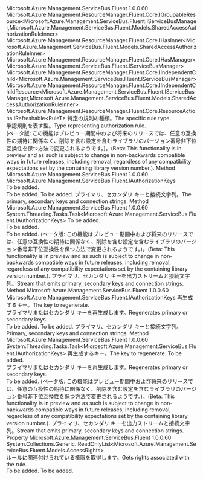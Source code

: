 <Type Name="IAuthorizationRule&lt;RuleT&gt;" FullName="Microsoft.Azure.Management.ServiceBus.Fluent.IAuthorizationRule&lt;RuleT&gt;">
  <TypeSignature Language="C#" Value="public interface IAuthorizationRule&lt;RuleT&gt; : Microsoft.Azure.Management.ResourceManager.Fluent.Core.IGroupableResource&lt;Microsoft.Azure.Management.ServiceBus.Fluent.IServiceBusManager,Microsoft.Azure.Management.ServiceBus.Fluent.Models.SharedAccessAuthorizationRuleInner&gt;, Microsoft.Azure.Management.ResourceManager.Fluent.Core.IHasInner&lt;Microsoft.Azure.Management.ServiceBus.Fluent.Models.SharedAccessAuthorizationRuleInner&gt;, Microsoft.Azure.Management.ResourceManager.Fluent.Core.IHasManager&lt;Microsoft.Azure.Management.ServiceBus.Fluent.IServiceBusManager&gt;, Microsoft.Azure.Management.ResourceManager.Fluent.Core.IIndependentChild&lt;Microsoft.Azure.Management.ServiceBus.Fluent.IServiceBusManager&gt;, Microsoft.Azure.Management.ResourceManager.Fluent.Core.IIndependentChildResource&lt;Microsoft.Azure.Management.ServiceBus.Fluent.IServiceBusManager,Microsoft.Azure.Management.ServiceBus.Fluent.Models.SharedAccessAuthorizationRuleInner&gt;, Microsoft.Azure.Management.ResourceManager.Fluent.Core.ResourceActions.IRefreshable&lt;RuleT&gt;" />
  <TypeSignature Language="ILAsm" Value=".class public interface auto ansi abstract IAuthorizationRule`1&lt;RuleT&gt; implements class Microsoft.Azure.Management.ResourceManager.Fluent.Core.IGroupableResource`2&lt;class Microsoft.Azure.Management.ServiceBus.Fluent.IServiceBusManager, class Microsoft.Azure.Management.ServiceBus.Fluent.Models.SharedAccessAuthorizationRuleInner&gt;, class Microsoft.Azure.Management.ResourceManager.Fluent.Core.IHasId, class Microsoft.Azure.Management.ResourceManager.Fluent.Core.IHasInner`1&lt;class Microsoft.Azure.Management.ServiceBus.Fluent.Models.SharedAccessAuthorizationRuleInner&gt;, class Microsoft.Azure.Management.ResourceManager.Fluent.Core.IHasManager`1&lt;class Microsoft.Azure.Management.ServiceBus.Fluent.IServiceBusManager&gt;, class Microsoft.Azure.Management.ResourceManager.Fluent.Core.IHasName, class Microsoft.Azure.Management.ResourceManager.Fluent.Core.IHasResourceGroup, class Microsoft.Azure.Management.ResourceManager.Fluent.Core.IIndependentChild`1&lt;class Microsoft.Azure.Management.ServiceBus.Fluent.IServiceBusManager&gt;, class Microsoft.Azure.Management.ResourceManager.Fluent.Core.IIndependentChildResource`2&lt;class Microsoft.Azure.Management.ServiceBus.Fluent.IServiceBusManager, class Microsoft.Azure.Management.ServiceBus.Fluent.Models.SharedAccessAuthorizationRuleInner&gt;, class Microsoft.Azure.Management.ResourceManager.Fluent.Core.IResource, class Microsoft.Azure.Management.ResourceManager.Fluent.Core.ResourceActions.IIndexable, class Microsoft.Azure.Management.ResourceManager.Fluent.Core.ResourceActions.IRefreshable`1&lt;!RuleT&gt;" />
  <TypeSignature Language="DocId" Value="T:Microsoft.Azure.Management.ServiceBus.Fluent.IAuthorizationRule`1" />
  <TypeSignature Language="VB.NET" Value="Public Interface IAuthorizationRule(Of RuleT)&#xA;Implements IGroupableResource(Of IServiceBusManager, SharedAccessAuthorizationRuleInner), IHasInner(Of SharedAccessAuthorizationRuleInner), IHasManager(Of IServiceBusManager), IIndependentChild(Of IServiceBusManager), IIndependentChildResource(Of IServiceBusManager, SharedAccessAuthorizationRuleInner), IRefreshable(Of RuleT)" />
  <TypeSignature Language="F#" Value="type IAuthorizationRule&lt;'RuleT&gt; = interface&#xA;    interface IIndependentChildResource&lt;IServiceBusManager, SharedAccessAuthorizationRuleInner&gt;&#xA;    interface IGroupableResource&lt;IServiceBusManager, SharedAccessAuthorizationRuleInner&gt;&#xA;    interface IResource&#xA;    interface IIndexable&#xA;    interface IHasId&#xA;    interface IHasName&#xA;    interface IHasResourceGroup&#xA;    interface IHasManager&lt;IServiceBusManager&gt;&#xA;    interface IHasInner&lt;SharedAccessAuthorizationRuleInner&gt;&#xA;    interface IIndependentChild&lt;IServiceBusManager&gt;&#xA;    interface IRefreshable&lt;'RuleT&gt;" />
  <AssemblyInfo>
    <AssemblyName>Microsoft.Azure.Management.ServiceBus.Fluent</AssemblyName>
    <AssemblyVersion>1.0.0.60</AssemblyVersion>
  </AssemblyInfo>
  <TypeParameters>
    <TypeParameter Name="RuleT" />
  </TypeParameters>
  <Interfaces>
    <Interface>
      <InterfaceName>Microsoft.Azure.Management.ResourceManager.Fluent.Core.IGroupableResource&lt;Microsoft.Azure.Management.ServiceBus.Fluent.IServiceBusManager,Microsoft.Azure.Management.ServiceBus.Fluent.Models.SharedAccessAuthorizationRuleInner&gt;</InterfaceName>
    </Interface>
    <Interface>
      <InterfaceName>Microsoft.Azure.Management.ResourceManager.Fluent.Core.IHasInner&lt;Microsoft.Azure.Management.ServiceBus.Fluent.Models.SharedAccessAuthorizationRuleInner&gt;</InterfaceName>
    </Interface>
    <Interface>
      <InterfaceName>Microsoft.Azure.Management.ResourceManager.Fluent.Core.IHasManager&lt;Microsoft.Azure.Management.ServiceBus.Fluent.IServiceBusManager&gt;</InterfaceName>
    </Interface>
    <Interface>
      <InterfaceName>Microsoft.Azure.Management.ResourceManager.Fluent.Core.IIndependentChild&lt;Microsoft.Azure.Management.ServiceBus.Fluent.IServiceBusManager&gt;</InterfaceName>
    </Interface>
    <Interface>
      <InterfaceName>Microsoft.Azure.Management.ResourceManager.Fluent.Core.IIndependentChildResource&lt;Microsoft.Azure.Management.ServiceBus.Fluent.IServiceBusManager,Microsoft.Azure.Management.ServiceBus.Fluent.Models.SharedAccessAuthorizationRuleInner&gt;</InterfaceName>
    </Interface>
    <Interface>
      <InterfaceName>Microsoft.Azure.Management.ResourceManager.Fluent.Core.ResourceActions.IRefreshable&lt;RuleT&gt;</InterfaceName>
    </Interface>
  </Interfaces>
  <Docs>
    <typeparam name="RuleT"><span data-ttu-id="3c992-101">特定の規則の種類。</span><span class="sxs-lookup"><span data-stu-id="3c992-101">The specific rule type.</span></span></typeparam>
    <summary>
            <span data-ttu-id="3c992-102">承認規則を表す型。</span><span class="sxs-lookup"><span data-stu-id="3c992-102">Type representing authorization rule.</span></span>
            </summary>
    <remarks>
            <span data-ttu-id="3c992-103">(ベータ版: この機能はプレビュー期間中および将来のリリースでは、任意の互換性の期待に関係なく、削除を含む設定を含むライブラリのバージョン番号非下位互換性を保つ方法で変更されるようです。)。</span><span class="sxs-lookup"><span data-stu-id="3c992-103">(Beta: This functionality is in preview and as such is subject to change in non-backwards compatible ways in future releases, including removal, regardless of any compatibility expectations set by the containing library version number.).</span></span>
            </remarks>
  </Docs>
  <Members>
    <Member MemberName="GetKeys">
      <MemberSignature Language="C#" Value="public Microsoft.Azure.Management.ServiceBus.Fluent.IAuthorizationKeys GetKeys ();" />
      <MemberSignature Language="ILAsm" Value=".method public hidebysig newslot virtual instance class Microsoft.Azure.Management.ServiceBus.Fluent.IAuthorizationKeys GetKeys() cil managed" />
      <MemberSignature Language="DocId" Value="M:Microsoft.Azure.Management.ServiceBus.Fluent.IAuthorizationRule`1.GetKeys" />
      <MemberSignature Language="VB.NET" Value="Public Function GetKeys () As IAuthorizationKeys" />
      <MemberSignature Language="F#" Value="abstract member GetKeys : unit -&gt; Microsoft.Azure.Management.ServiceBus.Fluent.IAuthorizationKeys" Usage="iAuthorizationRule.GetKeys " />
      <MemberType>Method</MemberType>
      <AssemblyInfo>
        <AssemblyName>Microsoft.Azure.Management.ServiceBus.Fluent</AssemblyName>
        <AssemblyVersion>1.0.0.60</AssemblyVersion>
      </AssemblyInfo>
      <ReturnValue>
        <ReturnType>Microsoft.Azure.Management.ServiceBus.Fluent.IAuthorizationKeys</ReturnType>
      </ReturnValue>
      <Parameters />
      <Docs>
        <summary>To be added.</summary>
        <returns>To be added.</returns>
        <remarks>To be added.</remarks>
        <return><span data-ttu-id="3c992-104">プライマリ、セカンダリ キーと接続文字列。</span><span class="sxs-lookup"><span data-stu-id="3c992-104">The primary, secondary keys and connection strings.</span></span></return>
      </Docs>
    </Member>
    <Member MemberName="GetKeysAsync">
      <MemberSignature Language="C#" Value="public System.Threading.Tasks.Task&lt;Microsoft.Azure.Management.ServiceBus.Fluent.IAuthorizationKeys&gt; GetKeysAsync (System.Threading.CancellationToken cancellationToken = null);" />
      <MemberSignature Language="ILAsm" Value=".method public hidebysig newslot virtual instance class System.Threading.Tasks.Task`1&lt;class Microsoft.Azure.Management.ServiceBus.Fluent.IAuthorizationKeys&gt; GetKeysAsync(valuetype System.Threading.CancellationToken cancellationToken) cil managed" />
      <MemberSignature Language="DocId" Value="M:Microsoft.Azure.Management.ServiceBus.Fluent.IAuthorizationRule`1.GetKeysAsync(System.Threading.CancellationToken)" />
      <MemberSignature Language="F#" Value="abstract member GetKeysAsync : System.Threading.CancellationToken -&gt; System.Threading.Tasks.Task&lt;Microsoft.Azure.Management.ServiceBus.Fluent.IAuthorizationKeys&gt;" Usage="iAuthorizationRule.GetKeysAsync cancellationToken" />
      <MemberType>Method</MemberType>
      <AssemblyInfo>
        <AssemblyName>Microsoft.Azure.Management.ServiceBus.Fluent</AssemblyName>
        <AssemblyVersion>1.0.0.60</AssemblyVersion>
      </AssemblyInfo>
      <ReturnValue>
        <ReturnType>System.Threading.Tasks.Task&lt;Microsoft.Azure.Management.ServiceBus.Fluent.IAuthorizationKeys&gt;</ReturnType>
      </ReturnValue>
      <Parameters>
        <Parameter Name="cancellationToken" Type="System.Threading.CancellationToken" />
      </Parameters>
      <Docs>
        <param name="cancellationToken">To be added.</param>
        <summary>To be added.</summary>
        <returns>To be added.</returns>
        <remarks>
            <span data-ttu-id="3c992-105">(ベータ版: この機能はプレビュー期間中および将来のリリースでは、任意の互換性の期待に関係なく、削除を含む設定を含むライブラリのバージョン番号非下位互換性を保つ方法で変更されるようです。)。</span><span class="sxs-lookup"><span data-stu-id="3c992-105">(Beta: This functionality is in preview and as such is subject to change in non-backwards compatible ways in future releases, including removal, regardless of any compatibility expectations set by the containing library version number.).</span></span>
            </remarks>
        <return><span data-ttu-id="3c992-106">プライマリ、セカンダリ キーを出力ストリームと接続文字列。</span><span class="sxs-lookup"><span data-stu-id="3c992-106">Stream that emits primary, secondary keys and connection strings.</span></span></return>
      </Docs>
    </Member>
    <Member MemberName="RegenerateKey">
      <MemberSignature Language="C#" Value="public Microsoft.Azure.Management.ServiceBus.Fluent.IAuthorizationKeys RegenerateKey (Microsoft.Azure.Management.ServiceBus.Fluent.Models.Policykey policykey);" />
      <MemberSignature Language="ILAsm" Value=".method public hidebysig newslot virtual instance class Microsoft.Azure.Management.ServiceBus.Fluent.IAuthorizationKeys RegenerateKey(valuetype Microsoft.Azure.Management.ServiceBus.Fluent.Models.Policykey policykey) cil managed" />
      <MemberSignature Language="DocId" Value="M:Microsoft.Azure.Management.ServiceBus.Fluent.IAuthorizationRule`1.RegenerateKey(Microsoft.Azure.Management.ServiceBus.Fluent.Models.Policykey)" />
      <MemberSignature Language="F#" Value="abstract member RegenerateKey : Microsoft.Azure.Management.ServiceBus.Fluent.Models.Policykey -&gt; Microsoft.Azure.Management.ServiceBus.Fluent.IAuthorizationKeys" Usage="iAuthorizationRule.RegenerateKey policykey" />
      <MemberType>Method</MemberType>
      <AssemblyInfo>
        <AssemblyName>Microsoft.Azure.Management.ServiceBus.Fluent</AssemblyName>
        <AssemblyVersion>1.0.0.60</AssemblyVersion>
      </AssemblyInfo>
      <ReturnValue>
        <ReturnType>Microsoft.Azure.Management.ServiceBus.Fluent.IAuthorizationKeys</ReturnType>
      </ReturnValue>
      <Parameters>
        <Parameter Name="policykey" Type="Microsoft.Azure.Management.ServiceBus.Fluent.Models.Policykey" />
      </Parameters>
      <Docs>
        <param name="policykey"><span data-ttu-id="3c992-107">再生成するキー。</span><span class="sxs-lookup"><span data-stu-id="3c992-107">The key to regenerate.</span></span></param>
        <summary>
            <span data-ttu-id="3c992-108">プライマリまたはセカンダリ キーを再生成します。</span><span class="sxs-lookup"><span data-stu-id="3c992-108">Regenerates primary or secondary keys.</span></span>
            </summary>
        <returns>To be added.</returns>
        <remarks>To be added.</remarks>
        <return><span data-ttu-id="3c992-109">プライマリ、セカンダリ キーと接続文字列。</span><span class="sxs-lookup"><span data-stu-id="3c992-109">Primary, secondary keys and connection strings.</span></span></return>
      </Docs>
    </Member>
    <Member MemberName="RegenerateKeyAsync">
      <MemberSignature Language="C#" Value="public System.Threading.Tasks.Task&lt;Microsoft.Azure.Management.ServiceBus.Fluent.IAuthorizationKeys&gt; RegenerateKeyAsync (Microsoft.Azure.Management.ServiceBus.Fluent.Models.Policykey policykey, System.Threading.CancellationToken cancellationToken = null);" />
      <MemberSignature Language="ILAsm" Value=".method public hidebysig newslot virtual instance class System.Threading.Tasks.Task`1&lt;class Microsoft.Azure.Management.ServiceBus.Fluent.IAuthorizationKeys&gt; RegenerateKeyAsync(valuetype Microsoft.Azure.Management.ServiceBus.Fluent.Models.Policykey policykey, valuetype System.Threading.CancellationToken cancellationToken) cil managed" />
      <MemberSignature Language="DocId" Value="M:Microsoft.Azure.Management.ServiceBus.Fluent.IAuthorizationRule`1.RegenerateKeyAsync(Microsoft.Azure.Management.ServiceBus.Fluent.Models.Policykey,System.Threading.CancellationToken)" />
      <MemberSignature Language="F#" Value="abstract member RegenerateKeyAsync : Microsoft.Azure.Management.ServiceBus.Fluent.Models.Policykey * System.Threading.CancellationToken -&gt; System.Threading.Tasks.Task&lt;Microsoft.Azure.Management.ServiceBus.Fluent.IAuthorizationKeys&gt;" Usage="iAuthorizationRule.RegenerateKeyAsync (policykey, cancellationToken)" />
      <MemberType>Method</MemberType>
      <AssemblyInfo>
        <AssemblyName>Microsoft.Azure.Management.ServiceBus.Fluent</AssemblyName>
        <AssemblyVersion>1.0.0.60</AssemblyVersion>
      </AssemblyInfo>
      <ReturnValue>
        <ReturnType>System.Threading.Tasks.Task&lt;Microsoft.Azure.Management.ServiceBus.Fluent.IAuthorizationKeys&gt;</ReturnType>
      </ReturnValue>
      <Parameters>
        <Parameter Name="policykey" Type="Microsoft.Azure.Management.ServiceBus.Fluent.Models.Policykey" />
        <Parameter Name="cancellationToken" Type="System.Threading.CancellationToken" />
      </Parameters>
      <Docs>
        <param name="policykey"><span data-ttu-id="3c992-110">再生成するキー。</span><span class="sxs-lookup"><span data-stu-id="3c992-110">The key to regenerate.</span></span></param>
        <param name="cancellationToken">To be added.</param>
        <summary>
            <span data-ttu-id="3c992-111">プライマリまたはセカンダリ キーを再生成します。</span><span class="sxs-lookup"><span data-stu-id="3c992-111">Regenerates primary or secondary keys.</span></span>
            </summary>
        <returns>To be added.</returns>
        <remarks>
            <span data-ttu-id="3c992-112">(ベータ版: この機能はプレビュー期間中および将来のリリースでは、任意の互換性の期待に関係なく、削除を含む設定を含むライブラリのバージョン番号非下位互換性を保つ方法で変更されるようです。)。</span><span class="sxs-lookup"><span data-stu-id="3c992-112">(Beta: This functionality is in preview and as such is subject to change in non-backwards compatible ways in future releases, including removal, regardless of any compatibility expectations set by the containing library version number.).</span></span>
            </remarks>
        <return><span data-ttu-id="3c992-113">プライマリ、セカンダリ キーを出力ストリームと接続文字列。</span><span class="sxs-lookup"><span data-stu-id="3c992-113">Stream that emits primary, secondary keys and connection strings.</span></span></return>
      </Docs>
    </Member>
    <Member MemberName="Rights">
      <MemberSignature Language="C#" Value="public System.Collections.Generic.IReadOnlyList&lt;Microsoft.Azure.Management.ServiceBus.Fluent.Models.AccessRights&gt; Rights { get; }" />
      <MemberSignature Language="ILAsm" Value=".property instance class System.Collections.Generic.IReadOnlyList`1&lt;valuetype Microsoft.Azure.Management.ServiceBus.Fluent.Models.AccessRights&gt; Rights" />
      <MemberSignature Language="DocId" Value="P:Microsoft.Azure.Management.ServiceBus.Fluent.IAuthorizationRule`1.Rights" />
      <MemberSignature Language="VB.NET" Value="Public ReadOnly Property Rights As IReadOnlyList(Of AccessRights)" />
      <MemberSignature Language="F#" Value="member this.Rights : System.Collections.Generic.IReadOnlyList&lt;Microsoft.Azure.Management.ServiceBus.Fluent.Models.AccessRights&gt;" Usage="Microsoft.Azure.Management.ServiceBus.Fluent.IAuthorizationRule&lt;'RuleT&gt;.Rights" />
      <MemberType>Property</MemberType>
      <AssemblyInfo>
        <AssemblyName>Microsoft.Azure.Management.ServiceBus.Fluent</AssemblyName>
        <AssemblyVersion>1.0.0.60</AssemblyVersion>
      </AssemblyInfo>
      <ReturnValue>
        <ReturnType>System.Collections.Generic.IReadOnlyList&lt;Microsoft.Azure.Management.ServiceBus.Fluent.Models.AccessRights&gt;</ReturnType>
      </ReturnValue>
      <Docs>
        <summary>
            <span data-ttu-id="3c992-114">ルールに関連付けられている権限を取得します。</span><span class="sxs-lookup"><span data-stu-id="3c992-114">Gets rights associated with the rule.</span></span>
            </summary>
        <value>To be added.</value>
        <remarks>To be added.</remarks>
      </Docs>
    </Member>
  </Members>
</Type>